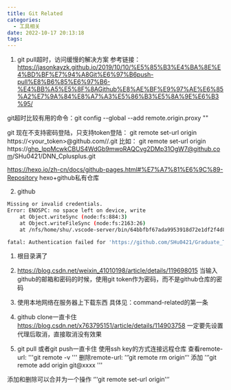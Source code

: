 ```yaml
---
title: Git Related
categories:
  - 工具相关
date: 2022-10-17 20:13:18
tags:
---
```



1. git pull超时，访问缓慢的解决方案
参考链接：
https://jasonkayzk.github.io/2019/10/10/%E5%85%B3%E4%BA%8E%E4%BD%BF%E7%94%A8Git%E6%97%B6push-pull%E8%B6%85%E6%97%B6-%E4%BB%A5%E5%8F%8AGithub%E8%AE%BF%E9%97%AE%E6%85%A2%E7%9A%84%E8%A7%A3%E5%86%B3%E5%8A%9E%E6%B3%95/

git超时比较有用的命令：git config --global --add remote.origin.proxy "" 

git 现在不支持密码登陆，只支持token登陆：
git remote set-url origin https://<your_token>@github.com/<USERNAME>/<REPO>.git
比如：
git remote set-url origin https://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@github.com/SHu0421/DNN_Cplusplus.git

https://hexo.io/zh-cn/docs/github-pages.html#%E7%A7%81%E6%9C%89-Repository hexo+github私有仓库



2. github
```bash
Missing or invalid credentials.
Error: ENOSPC: no space left on device, write
    at Object.writeSync (node:fs:884:3)
    at Object.writeFileSync (node:fs:2163:26)
    at /nfs/home/shu/.vscode-server/bin/64bbfbf67ada9953918d72e1df2f4d8e537d340e/extensions/git/dist/askpass-main.js:1:9371

fatal: Authentication failed for 'https://github.com/SHu0421/Graduate_Thesis.git/'
```
1. 根目录满了
2. https://blog.csdn.net/weixin_41010198/article/details/119698015
当输入github的邮箱和密码的时候，使用git token作为密码，而不是github仓库的密码


3. 使用本地网络在服务器上下载东西
具体见：command-related的第一条


4. github clone一直卡住
https://blog.csdn.net/x763795151/article/details/114903758
一定要先设置代理后取消，直接取消没有效果


5. git pull 或者git push一直卡住
使用ssh key的方式连接远程仓库
查看remote-url:
'''git remote -v '''
删除remote-url:
’‘’git remote rm origin‘’‘
添加
’‘’git remote add origin git@xxxx '''

添加和删除可以合并为一个操作
‘’‘git remote set-url origin’‘’


